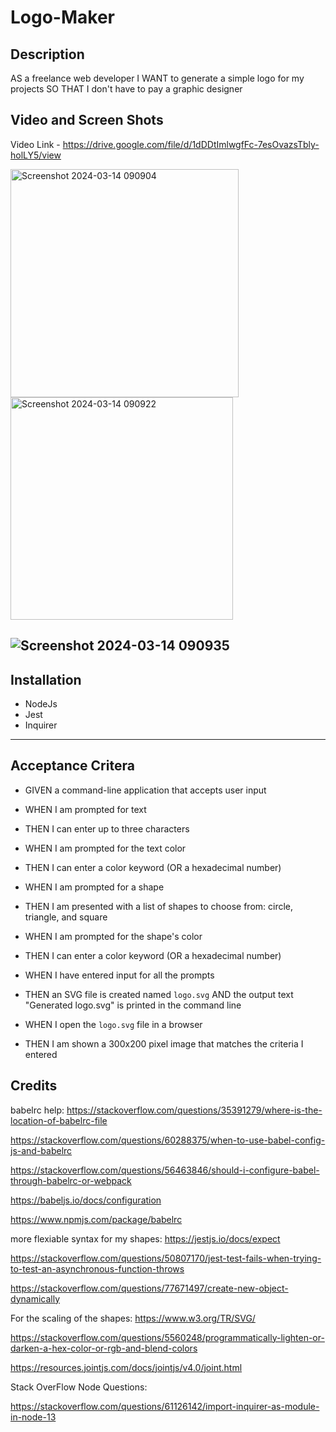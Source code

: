 # Logo-Maker


## Description 
AS a freelance web developer I WANT to generate a simple logo for my projects SO THAT I don't have to pay a graphic designer



## Video and Screen Shots

Video Link - https://drive.google.com/file/d/1dDDtImlwgfFc-7esOvazsTbly-holLY5/view



<img width="365" alt="Screenshot 2024-03-14 090904" src="https://github.com/HaleighElkins/Logo-Maker/assets/152942336/217e6a3d-dd82-4ee4-a9fe-2e25234d390d">

<img width="356" alt="Screenshot 2024-03-14 090922" src="https://github.com/HaleighElkins/Logo-Maker/assets/152942336/2d7026a7-923b-4e20-abe8-ffbd5f926eb1">

![Screenshot 2024-03-14 090935](https://github.com/HaleighElkins/Logo-Maker/assets/152942336/d5574506-7d96-482f-80d5-5445debf6786)
--- 

## Installation 

* NodeJs
* Jest
* Inquirer


--- 

## Acceptance Critera

* GIVEN a command-line application that accepts user input
- WHEN I am prompted for text
* THEN I can enter up to three characters
- WHEN I am prompted for the text color
* THEN I can enter a color keyword (OR a hexadecimal number)
- WHEN I am prompted for a shape
* THEN I am presented with a list of shapes to choose from: circle, triangle, and square
- WHEN I am prompted for the shape's color
* THEN I can enter a color keyword (OR a hexadecimal number)
- WHEN I have entered input for all the prompts
* THEN an SVG file is created named `logo.svg`
AND the output text "Generated logo.svg" is printed in the command line
- WHEN I open the `logo.svg` file in a browser
* THEN I am shown a 300x200 pixel image that matches the criteria I entered

## Credits

babelrc help: 
https://stackoverflow.com/questions/35391279/where-is-the-location-of-babelrc-file 

https://stackoverflow.com/questions/60288375/when-to-use-babel-config-js-and-babelrc

https://stackoverflow.com/questions/56463846/should-i-configure-babel-through-babelrc-or-webpack

https://babeljs.io/docs/configuration

https://www.npmjs.com/package/babelrc


more flexiable syntax for my shapes:
https://jestjs.io/docs/expect

https://stackoverflow.com/questions/50807170/jest-test-fails-when-trying-to-test-an-asynchronous-function-throws

https://stackoverflow.com/questions/77671497/create-new-object-dynamically

For the scaling of the shapes: 
https://www.w3.org/TR/SVG/

https://stackoverflow.com/questions/5560248/programmatically-lighten-or-darken-a-hex-color-or-rgb-and-blend-colors

https://resources.jointjs.com/docs/jointjs/v4.0/joint.html



Stack OverFlow Node Questions: 

https://stackoverflow.com/questions/61126142/import-inquirer-as-module-in-node-13
